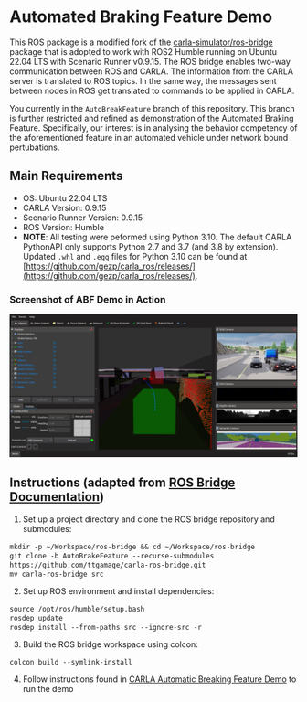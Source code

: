# Automated Braking Feature Demo

This ROS package is a modified fork of the [carla-simulator/ros-bridge](https://github.com/carla-simulator/ros-bridge) package that is adopted to work with ROS2 Humble running on Ubuntu 22.04 LTS with Scenario Runner v0.9.15. The ROS bridge enables two-way communication between ROS and CARLA. The information from the CARLA server is translated to ROS topics. In the same way, the messages sent between nodes in ROS get translated to commands to be applied in CARLA.

You currently in the `AutoBreakFeature` branch of this repository. This branch is further restricted and refined as demonstration of the Automated Braking Feature. Specifically, our interest is in analysing the behavior competency of the aforementioned feature in an automated vehicle under network bound pertubations.

## Main Requirements

- OS: Ubuntu 22.04 LTS
- CARLA Version: 0.9.15
- Scenario Runner Version: 0.9.15
- ROS Version: Humble
- **NOTE**: All testing were peformed using Python 3.10. The default CARLA PythonAPI only supports Python 2.7 and 3.7 (and 3.8 by extension). Updated `.whl` and `.egg` files for Python 3.10 can be found at [https://github.com/gezp/carla_ros/releases/](https://github.com/gezp/carla_ros/releases/).

### Screenshot of ABF Demo in Action 

![rviz setup](./docs/images/abf_demo.png "ABF Demo")

## Instructions (adapted from [ROS Bridge Documentation](https://carla.readthedocs.io/projects/ros-bridge/en/latest/ros_installation_ros2/))
1. Set up a project directory and clone the ROS bridge repository and submodules:
```
mkdir -p ~/Workspace/ros-bridge && cd ~/Workspace/ros-bridge
git clone -b AutoBrakeFeature --recurse-submodules https://github.com/ttgamage/carla-ros-bridge.git
mv carla-ros-bridge src
```
2. Set up ROS environment and install dependencies:
```
source /opt/ros/humble/setup.bash
rosdep update
rosdep install --from-paths src --ignore-src -r
```
3. Build the ROS bridge workspace using colcon:
```
colcon build --symlink-install
```

4. Follow instructions found in [CARLA Automatic Breaking Feature Demo](./docs/carla_abf_demo.md) to run the demo


